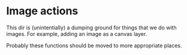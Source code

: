 # Image actions

This dir is (unintentially) a dumping ground for things that we do with images. For example, adding an image as a canvas layer.

Probably these functions should be moved to more appropriate places.
